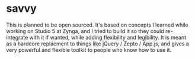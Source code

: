 savvy
=====

This is planned to be open sourced. It's based on concepts I learned while working on Studio 5 at Zynga, and I tried to build it so they could re-integrate with it if wanted, while adding flexibility and legibility. It is meant as a hardcore replacment to things like jQuery / Zepto / App.js, and gives a very powerful and flexible toolkit to people who know how to use it.
